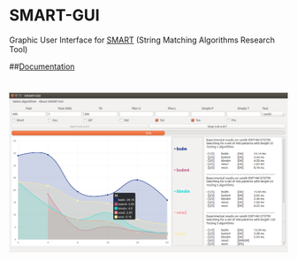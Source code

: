 # SMART-GUI
Graphic User Interface for [SMART](http://www.dmi.unict.it/~faro/smart/index.php) (String Matching Algorithms Research Tool)

##[Documentation](http://www.dmi.unict.it/~faro/smart/howto.php)

# ![SMART-GUI](https://raw.githubusercontent.com/Helias/SMART-GUI/master/SMART.png)

